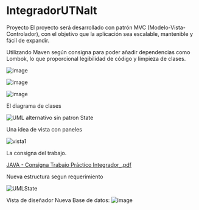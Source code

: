 # IntegradorUTNalt

Proyecto
El proyecto será desarrollado con patrón MVC (Modelo-Vista-Controlador), con el objetivo que la aplicación sea escalable, mantenible y fácil de expandir.

Utilizando Maven según consigna para poder añadir dependencias como Lombok,  lo que proporcional legibilidad de código y limpieza de clases. 

![image](https://github.com/Galbickus/IntegradorUTNalt/assets/135274833/ea8f5335-3dc2-426f-b3a8-d6d3d47e4588)

![image](https://github.com/Galbickus/IntegradorUTNalt/assets/135274833/f400f141-4d3e-44b3-a355-f9df98510250)

![image](https://github.com/Galbickus/IntegradorUTNalt/assets/135274833/99347fd4-018a-44c6-9421-b9d7f8d3324e)

El diagrama de clases

![UML alternativo sin patron State](https://github.com/Galbickus/IntegradorUTNalt/assets/135274833/1183ce0b-51c4-4fa2-9d6e-01b3e6485bc1)

Una idea de vista con paneles 

![vista1](https://github.com/Galbickus/IntegradorUTNalt/assets/135274833/b6e80f90-2949-4f58-b2e3-4b8e9dfcaf78)

La consigna del trabajo. 

[JAVA - Consigna Trabajo Práctico Integrador_.pdf](https://github.com/Galbickus/IntegradorUTNalt/files/13465946/JAVA.-.Consigna.Trabajo.Practico.Integrador_.pdf)

Nueva estructura segun requerimiento  

![UMLState](https://github.com/Galbickus/IntegradorUTNalt/assets/135274833/be6d1954-f709-451f-a942-6e6262c869fc)

Vista de diseñador Nueva Base de datos:
![image](https://github.com/Galbickus/IntegradorUTNalt/assets/135274833/f0a7a8f1-38be-4823-b4e1-7c90dea392b8)



